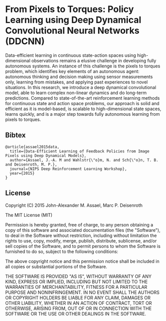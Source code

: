 
# From Pixels to Torques: Policy Learning using Deep Dynamical Convolutional Neural Networks (DDCNN)


Data-efficient learning in continuous state-action spaces using high-dimensional observations remains a elusive challenge in developing fully autonomous systems. An instance of this challenge is the pixels to torques problem, which identifies key elements of an autonomous agent: autonomous thinking and decision making using sensor measurements only, learning from mistakes, and applying past experiences to novel situations. In this research, we introduce a deep dynamical convolutional model, able to learn complex non-linear dynamics and do long-term predictions. Compared to state-of-the-art reinforcement learning methods for continuous state and action space problems, our approach is solid and efficient as it is model-based, is scalable to high-dimensional state spaces, learns quickly, and is a major step towards fully autonomous learning from pixels to torques.

## Bibtex

	@article{assael2015data,
	  title={Data-Efficient Learning of Feedback Policies from Image Pixels using Deep Dynamical Models},
	  author={Assael, J.-A. M and Wahlstr{\"o}m, N. and Sch{\"o}n, T. B. and Deisenroth, M. P.},
	  journal={NIPS Deep Reinforcement Learning Workshop},
	  year={2015}
	}

## License

Copyright (C) 2015 John-Alexander M. Assael, Marc P. Deisenroth

The MIT License (MIT)

Permission is hereby granted, free of charge, to any person obtaining a copy of
this software and associated documentation files (the "Software"), to deal in
the Software without restriction, including without limitation the rights to
use, copy, modify, merge, publish, distribute, sublicense, and/or sell copies
of the Software, and to permit persons to whom the Software is furnished to do
so, subject to the following conditions:

The above copyright notice and this permission notice shall be included in all
copies or substantial portions of the Software.

THE SOFTWARE IS PROVIDED "AS IS", WITHOUT WARRANTY OF ANY KIND, EXPRESS OR
IMPLIED, INCLUDING BUT NOT LIMITED TO THE WARRANTIES OF MERCHANTABILITY,
FITNESS FOR A PARTICULAR PURPOSE AND NONINFRINGEMENT. IN NO EVENT SHALL THE
AUTHORS OR COPYRIGHT HOLDERS BE LIABLE FOR ANY CLAIM, DAMAGES OR OTHER
LIABILITY, WHETHER IN AN ACTION OF CONTRACT, TORT OR OTHERWISE, ARISING FROM,
OUT OF OR IN CONNECTION WITH THE SOFTWARE OR THE USE OR OTHER DEALINGS IN THE
SOFTWARE.
